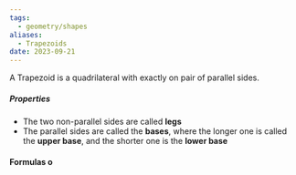 ```yaml
---
tags:
  - geometry/shapes
aliases:
  - Trapezoids
date: 2023-09-21
---
```

A Trapezoid is a quadrilateral with exactly on pair of parallel sides.
##### Properties
- The two non-parallel sides are called **legs**
- The parallel sides are called the **bases**, where the longer one is called the **upper base**, and the shorter one is the **lower base**
#### Formulas o